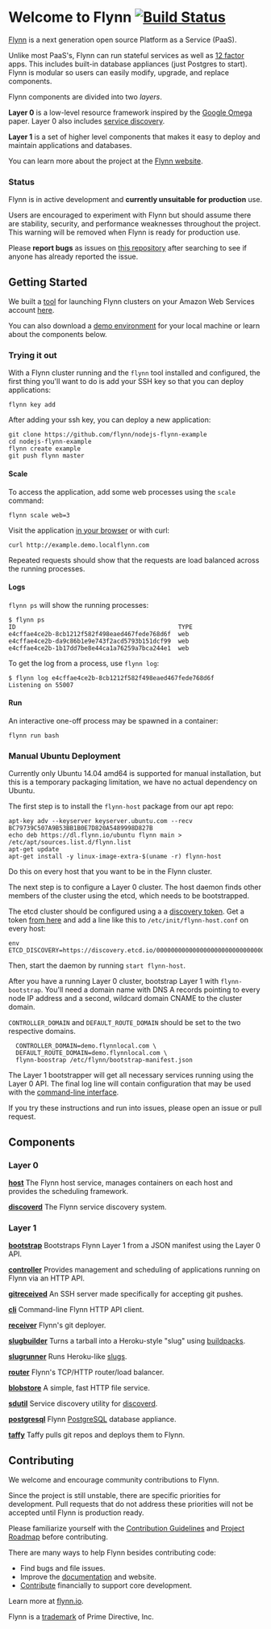 # Welcome to Flynn [![Build Status](https://travis-ci.org/flynn/flynn.svg?branch=master)](https://travis-ci.org/flynn/flynn)

[Flynn](https://flynn.io) is a next generation open source Platform as a Service
(PaaS).

Unlike most PaaS's, Flynn can run stateful services as well as [12
factor](http://12factor.net/) apps. This includes built-in database appliances
(just Postgres to start). Flynn is modular so users can easily modify, upgrade,
and replace components.

Flynn components are divided into two _layers_.

**Layer 0** is a low-level resource framework inspired by the [Google
Omega](http://eurosys2013.tudos.org/wp-content/uploads/2013/paper/Schwarzkopf.pdf)
paper. Layer 0 also includes [service discovery](/discoverd).

**Layer 1** is a set of higher level components that makes it easy to deploy and
maintain applications and databases.

You can learn more about the project at the [Flynn website](https://flynn.io).

### Status

Flynn is in active development and **currently unsuitable for production** use.

Users are encouraged to experiment with Flynn but should assume there are
stability, security, and performance weaknesses throughout the project. This
warning will be removed when Flynn is ready for production use.

Please **report bugs** as issues on [this
repository](https://github.com/flynn/flynn/issues) after searching to see if
anyone has already reported the issue.

## Getting Started

We built a [tool](https://dashboard.flynn.io) for launching Flynn clusters on your
Amazon Web Services account [here](https://dashboard.flynn.io).

You can also download a [demo environment](/demo) for your local machine or
learn about the components below.

### Trying it out

With a Flynn cluster running and the `flynn` tool installed and configured, the
first thing you'll want to do is add your SSH key so that you can deploy
applications:

```text
flynn key add
```

After adding your ssh key, you can deploy a new application:

```text
git clone https://github.com/flynn/nodejs-flynn-example
cd nodejs-flynn-example
flynn create example
git push flynn master
```

#### Scale

To access the application, add some web processes using the `scale`
command:

```text
flynn scale web=3
```

Visit the application [in your browser](http://example.demo.localflynn.com) or with curl:

```text
curl http://example.demo.localflynn.com
```

Repeated requests should show that the requests are load balanced across the
running processes.

#### Logs

`flynn ps` will show the running processes:

```text
$ flynn ps
ID                                             TYPE
e4cffae4ce2b-8cb1212f582f498eaed467fede768d6f  web
e4cffae4ce2b-da9c86b1e9e743f2acd5793b151dcf99  web
e4cffae4ce2b-1b17dd7be8e44ca1a76259a7bca244e1  web
```

To get the log from a process, use `flynn log`:

```text
$ flynn log e4cffae4ce2b-8cb1212f582f498eaed467fede768d6f
Listening on 55007
```

#### Run

An interactive one-off process may be spawned in a container:

```text
flynn run bash
```


### Manual Ubuntu Deployment

Currently only Ubuntu 14.04 amd64 is supported for manual installation, but this
is a temporary packaging limitation, we have no actual dependency on Ubuntu.

The first step is to install the `flynn-host` package from our apt repo:

```text
apt-key adv --keyserver keyserver.ubuntu.com --recv BC79739C507A9B53BB1B0E7D820A5489998D827B
echo deb https://dl.flynn.io/ubuntu flynn main > /etc/apt/sources.list.d/flynn.list
apt-get update
apt-get install -y linux-image-extra-$(uname -r) flynn-host
```

Do this on every host that you want to be in the Flynn cluster.

The next step is to configure a Layer 0 cluster. The host daemon finds other
members of the cluster using the etcd, which needs to be bootstrapped.

The etcd cluster should be configured using a a [discovery
token](https://coreos.com/docs/cluster-management/setup/etcd-cluster-discovery/).
Get a token [from here](https://discovery.etcd.io/new) and add a line like this
to `/etc/init/flynn-host.conf` on every host:

```text
env ETCD_DISCOVERY=https://discovery.etcd.io/00000000000000000000000000000000
```

Then, start the daemon by running `start flynn-host`.

After you have a running Layer 0 cluster, bootstrap Layer 1 with
`flynn-bootstrap`. You'll need a domain name with DNS A records pointing to
every node IP address and a second, wildcard domain CNAME to the cluster domain.

`CONTROLLER_DOMAIN` and `DEFAULT_ROUTE_DOMAIN` should be set to the two
respective domains.

```text
  CONTROLLER_DOMAIN=demo.flynnlocal.com \
  DEFAULT_ROUTE_DOMAIN=demo.flynnlocal.com \
  flynn-boostrap /etc/flynn/bootstrap-manifest.json
```

The Layer 1 bootstrapper will get all necessary services running using the Layer
0 API. The final log line will contain configuration that may be used with the
[command-line interface](/cli).

If you try these instructions and run into issues, please open an issue or pull
request.


## Components

### Layer 0

**[host](/host)** The Flynn host service, manages containers on each host
and provides the scheduling framework.

**[discoverd](/discoverd)** The Flynn service discovery system.

### Layer 1

**[bootstrap](/bootstrap)** Bootstraps Flynn Layer 1 from a JSON manifest using
the Layer 0 API.

**[controller](/controller)** Provides management and scheduling of applications
running on Flynn via an HTTP API.

**[gitreceived](/gitreceived)** An SSH server made specifically for accepting git pushes.

**[cli](/cli)** Command-line Flynn HTTP API client.

**[receiver](/receiver)** Flynn's git deployer.

**[slugbuilder](/slugbuilder)** Turns a tarball into a Heroku-style "slug" using
[buildpacks](https://devcenter.heroku.com/articles/buildpacks).

**[slugrunner](/slugrunner)** Runs Heroku-like
[slugs](https://devcenter.heroku.com/articles/slug-compiler).

**[router](/router)** Flynn's TCP/HTTP router/load balancer.

**[blobstore](/blobstore)** A simple, fast HTTP file service.

**[sdutil](/sdutil)** Service discovery utility for [discoverd](/discoverd).

**[postgresql](/appliance/postgresql)** Flynn
[PostgreSQL](http://www.postgresql.org/) database appliance.

**[taffy](/taffy)** Taffy pulls git repos and deploys them to Flynn.


## Contributing

We welcome and encourage community contributions to Flynn.

Since the project is still unstable, there are specific priorities for
development. Pull requests that do not address these priorities will not be
accepted until Flynn is production ready.

Please familiarize yourself with the [Contribution
Guidelines](https://flynn.io/docs/contributing) and [Project
Roadmap](https://flynn.io/docs/roadmap) before contributing.

There are many ways to help Flynn besides contributing code:

 - Find bugs and file issues.
 - Improve the [documentation](/website) and website.
 - [Contribute](https://flynn.io/#sponsor) financially to support core development.

Learn more at [flynn.io](https://flynn.io).

Flynn is a [trademark](https://flynn.io/docs/trademark-guidelines) of Prime Directive, Inc.
